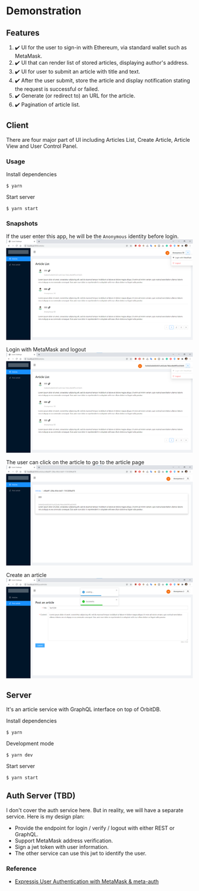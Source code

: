# Demonstration

## Features

1. ✔️ UI for the user to sign-in with Ethereum, via standard wallet such as MetaMask.
2. ✔️ UI that can render list of stored articles, displaying author's address.
3. ✔️ UI for user to submit an article with title and text.
4. ✔️ After the user submit, store the article and display notification stating the request is successful or failed.
5. ✔️ Generate (or redirect to) an URL for the article.
6. ✔️ Pagination of article list.

## Client

There are four major part of UI including Articles List, Create Article, Article View and User Control Panel.

### Usage

Install dependencies

```
$ yarn
```

Start server

```
$ yarn start
```

### Snapshots

If the user enter this app, he will be the `Anonymous` identity before login.
![Articles List](./01-login.png)

Login with MetaMask and logout
![Login/out](./02-logout.png)

The user can click on the article to go to the article page
![Article](./03-article.png)

Create an article
![Create](./04-post.png)

## Server

It's an article service with GraphQL interface on top of OrbitDB.

Install dependencies

```
$ yarn
```

Development mode

```
$ yarn dev
```

Start server

```
$ yarn start
```

## Auth Server (TBD)

I don't cover the auth service here. But in reality, we will have a separate service.
Here is my design plan:

- Provide the endpoint for login / verify / logout with either REST or GraphQL.
- Support MetaMask address verification.
- Sign a jwt token with user information.
- The other service can use this jwt to identify the user.

### Reference

- [Expressjs User Authentication with MetaMask & meta-auth](https://medium.com/coinmonks/expressjs-user-authentication-with-metamask-meta-auth-630b6da123ef)
